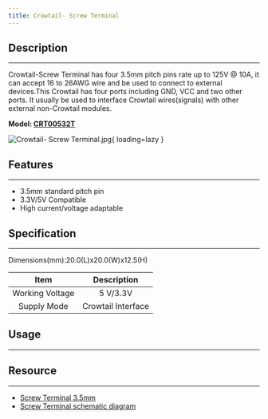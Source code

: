 ```yaml
---
title: Crowtail- Screw Terminal
---
```


## Description
-----------

Crowtail-Screw Terminal has four 3.5mm pitch pins rate up to 125V @ 10A, it can accept 16 to 26AWG wire and be used to connect to external devices.This Crowtail has four ports including GND, VCC and two other ports. It usually be used to interface Crowtail wires(signals) with other external non-Crowtail modules.

**Model: [CRT00532T](https://www.elecrow.com/crowtail-screw-terminal.html)**

![Crowtail- Screw Terminal.jpg](https://wiki.elecrow.com/images/thumb/a/a1/Crowtail-_Screw_Terminal.jpg/500px-Crowtail-_Screw_Terminal.jpg){ loading=lazy }

## Features
--------

- 3.5mm standard pitch pin
- 3.3V/5V Compatible
- High current/voltage adaptable

## Specification
-------------

Dimensions(mm):20.0(L)x20.0(W)x12.5(H)

| Item | Description |
|:-:|:-:|
| Working Voltage | 5 V/3.3V |
| Supply Mode | Crowtail Interface |

## Usage
-----

## Resource
--------

- [Screw Terminal 3.5mm](../../files/Screw-Terminal-3.5mm-pdf.md)
- [Screw Terminal schematic diagram](../../files/Screw-Teiminal-schematic-zip.md)